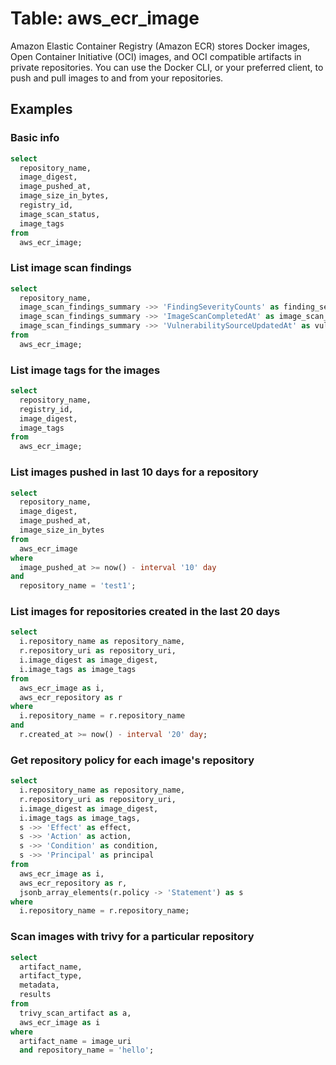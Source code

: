 # Table: aws_ecr_image

Amazon Elastic Container Registry (Amazon ECR) stores Docker images, Open Container Initiative (OCI) images, and OCI compatible artifacts in private repositories. You can use the Docker CLI, or your preferred client, to push and pull images to and from your repositories.

## Examples

### Basic info

```sql
select
  repository_name,
  image_digest,
  image_pushed_at,
  image_size_in_bytes,
  registry_id,
  image_scan_status,
  image_tags
from
  aws_ecr_image;
```

### List image scan findings

```sql
select
  repository_name,
  image_scan_findings_summary ->> 'FindingSeverityCounts' as finding_severity_counts,
  image_scan_findings_summary ->> 'ImageScanCompletedAt' as image_scan_completed_at,
  image_scan_findings_summary ->> 'VulnerabilitySourceUpdatedAt' as vulnerability_source_updated_at
from
  aws_ecr_image;
```

### List image tags for the images

```sql
select
  repository_name,
  registry_id,
  image_digest,
  image_tags
from
  aws_ecr_image;
```

### List images pushed in last 10 days for a repository

```sql
select
  repository_name,
  image_digest,
  image_pushed_at,
  image_size_in_bytes
from
  aws_ecr_image
where
  image_pushed_at >= now() - interval '10' day
and
  repository_name = 'test1';
```

### List images for repositories created in the last 20 days

```sql
select
  i.repository_name as repository_name,
  r.repository_uri as repository_uri,
  i.image_digest as image_digest,
  i.image_tags as image_tags
from
  aws_ecr_image as i,
  aws_ecr_repository as r
where
  i.repository_name = r.repository_name
and
  r.created_at >= now() - interval '20' day;
```

### Get repository policy for each image's repository

```sql
select
  i.repository_name as repository_name,
  r.repository_uri as repository_uri,
  i.image_digest as image_digest,
  i.image_tags as image_tags,
  s ->> 'Effect' as effect,
  s ->> 'Action' as action,
  s ->> 'Condition' as condition,
  s ->> 'Principal' as principal
from
  aws_ecr_image as i,
  aws_ecr_repository as r,
  jsonb_array_elements(r.policy -> 'Statement') as s
where
  i.repository_name = r.repository_name;
```

### Scan images with trivy for a particular repository

```sql
select
  artifact_name,
  artifact_type,
  metadata,
  results
from
  trivy_scan_artifact as a,
  aws_ecr_image as i
where
  artifact_name = image_uri
  and repository_name = 'hello';
```
